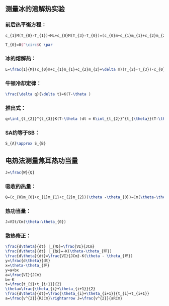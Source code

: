 ## 测量冰的溶解热实验

### 前后热平衡方程：
```latex
c_{1}M(T_{0}-T_{1})+ML+c_{0}M(T_{3}-T_{0})=(c_{0}m+c_{1}m_{1}+c_{2}m_{2}+\delta m)(T_{2}-T_{3})
```
```latex
T_{0}=0$^\circ$C \par
```
### 冰的熔解热：
```latex
L=\frac{1}{M}(c_{0}m+c_{1}m_{1}+c_{2}m_{2}+\delta m)(T_{2}-T_{3})-c_{0}T_{3}+c_{1}T_{1}
```
### 牛顿冷却定律：
```latex
\frac{\delta q}{\delta t}=K(T-\theta )
```

### 推出式：
```latex
q=\int_{t_{2}}^{t_{3}}K(T-\theta )dt = K\int_{t_{2}}^{t_{\theta}}(T-\theta )dt+K\int_{t_{\theta }}^{t_{3 }}(T-\theta )dt
```

### SA约等于SB：
```latex
S_{A}\approx S_{B}
```

## 电热法测量焦耳热功当量

```latex 
J=\frac{W}{Q}
```
### 吸收的热量：
```latex
Q=(c_{0}m_{0}+c_{1}m_{1}+c_{2}m_{2})(\theta -\theta_{0})=Cm(\theta-\theta_{0})
```

### 热功当量：
```latex
J=VIt/Cm(\theta-\theta_{0})
```

### 散热修正：
```latex
\frac{d\theta}{dt} |_{吸}=\frac{VI}{JCm}   
\frac{d\theta}{dt} |_{放}=-K(\theta-\theta_{环}) 
\frac{d\theta}{dt}=\frac{VI}{JCm}-K(\theta - \theta_{环}) 
y=\frac{d\theta}{dt}		
x=\theta-\theta_{环}  
y=a+bx		
a=\frac{VI}{JCm}	
b=-K
t=\frac{t_{i}+t_{i+1}}{2}	
\theta=\frac{\theta_{i}+\theta_{i+1}}{2}	
\frac{d\theta}{dt}=\frac{\theta_{i}+\theta_{i+1}}{t_{i}+t_{i+1}}
a=\frac{v^{2}}{RJCm}\rightarrow J=\frac{v^{2}}{aRCm}
```